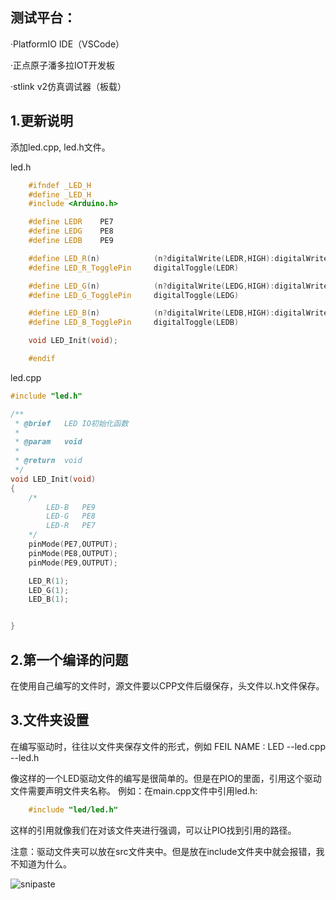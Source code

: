 ## 测试平台：
·PlatformIO IDE（VSCode）

·正点原子潘多拉IOT开发板

·stlink v2仿真调试器（板载）


## 1.更新说明

添加led.cpp, led.h文件。


led.h

```cpp
    #ifndef _LED_H
    #define _LED_H
    #include <Arduino.h>

    #define LEDR    PE7
    #define LEDG    PE8
    #define LEDB    PE9

    #define LED_R(n)			(n?digitalWrite(LEDR,HIGH):digitalWrite(LEDR,LOW))
    #define LED_R_TogglePin		digitalToggle(LEDR)

    #define LED_G(n)			(n?digitalWrite(LEDG,HIGH):digitalWrite(LEDG,LOW))
    #define LED_G_TogglePin     digitalToggle(LEDG)

    #define LED_B(n)			(n?digitalWrite(LEDB,HIGH):digitalWrite(LEDB,LOW))
    #define LED_B_TogglePin     digitalToggle(LEDB)

    void LED_Init(void);

    #endif
```

led.cpp
```cpp
#include "led.h"

/**
 * @brief	LED IO初始化函数
 *
 * @param   void
 *
 * @return  void
 */
void LED_Init(void)
{
	/*
		LED-B	PE9
		LED-G	PE8
		LED-R	PE7	
	*/
    pinMode(PE7,OUTPUT);
    pinMode(PE8,OUTPUT);
    pinMode(PE9,OUTPUT);

	LED_R(1);
	LED_G(1);
	LED_B(1);


}


```

## 2.第一个编译的问题

在使用自己编写的文件时，源文件要以CPP文件后缀保存，头文件以.h文件保存。

## 3.文件夹设置

在编写驱动时，往往以文件夹保存文件的形式，例如
FEIL NAME : LED
            --led.cpp
            --led.h

像这样的一个LED驱动文件的编写是很简单的。但是在PIO的里面，引用这个驱动文件需要声明文件夹名称。
例如：在main.cpp文件中引用led.h:
```cpp
    #include "led/led.h"
```
这样的引用就像我们在对该文件夹进行强调，可以让PIO找到引用的路径。

注意：驱动文件夹可以放在src文件夹中。但是放在include文件夹中就会报错，我不知道为什么。

![snipaste](https://user-images.githubusercontent.com/35825642/136655365-fcd38d0d-7c21-4704-b642-fc1f94dbcb6c.png)








